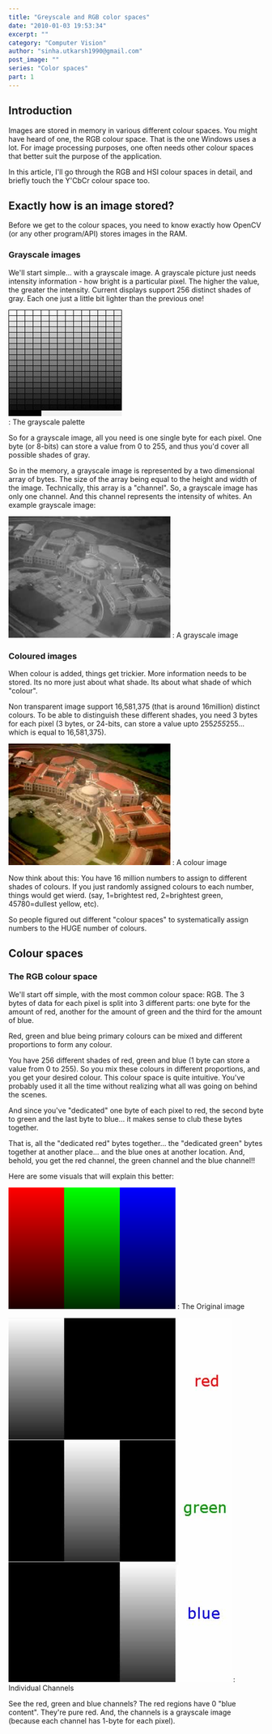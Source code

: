 ```yaml
---
title: "Greyscale and RGB color spaces"
date: "2010-01-03 19:53:34"
excerpt: ""
category: "Computer Vision"
author: "sinha.utkarsh1990@gmail.com"
post_image: ""
series: "Color spaces"
part: 1
---
```



## Introduction

Images are stored in memory in various different colour spaces. You might have heard of one, the RGB colour space. That is the one Windows uses a lot. For image processing purposes, one often needs other colour spaces that better suit the purpose of the application.

In this article, I'll go through the RGB and HSI colour spaces in detail, and briefly touch the Y'CbCr colour space too.

## Exactly how is an image stored?

Before we get to the colour spaces, you need to know exactly how OpenCV (or any other program/API) stores images in the RAM.

### Grayscale images

We'll start simple... with a grayscale image. A grayscale picture just needs intensity information - how bright is a particular pixel. The higher the value, the greater the intensity. Current displays support 256 distinct shades of gray. Each one just a little bit lighter than the previous one!

![The grayscale palette](/static/img/tut/grayscale.jpg)  
: The grayscale palette

So for a grayscale image, all you need is one single byte for each pixel. One byte (or 8-bits) can store a value from 0 to 255, and thus you'd cover all possible shades of gray.

So in the memory, a grayscale image is represented by a two dimensional array of bytes. The size of the array being equal to the height and width of the image. Technically, this array is a "channel". So, a grayscale image has only one channel. And this channel represents the intensity of whites. An example grayscale image:

![A grayscale image](/static/img/tut/grayscale_example.jpg)
: A grayscale image

### Coloured images

When colour is added, things get trickier. More information needs to be stored. Its no more just about what shade. Its about what shade of which "colour".

Non transparent image support 16,581,375 (that is around 16million) distinct colours. To be able to distinguish these different shades, you need 3 bytes for each pixel (3 bytes, or 24-bits, can store a value upto 255*255*255... which is equal to 16,581,375).

![A color image](/static/img/tut/colour_example.jpg)
: A colour image

Now think about this: You have 16 million numbers to assign to different shades of colours. If you just randomly assigned colours to each number, things would get wierd. (say, 1=brightest red, 2=brightest green, 45780=dullest yellow, etc).

So people figured out different "colour spaces" to systematically assign numbers to the HUGE number of colours.

## Colour spaces

### The RGB colour space

We'll start off simple, with the most common colour space: RGB. The 3 bytes of data for each pixel is split into 3 different parts: one byte for the amount of red, another for the amount of green and the third for the amount of blue.

Red, green and blue being primary colours can be mixed and different proportions to form any colour.

You have 256 different shades of red, green and blue (1 byte can store a value from 0 to 255). So you mix these colours in different proportions, and you get your desired colour. This colour space is quite intuitive. You've probably used it all the time without realizing what all was going on behind the scenes.

And since you've "dedicated" one byte of each pixel to red, the second byte to green and the last byte to blue... it makes sense to club these bytes together.

That is, all the "dedicated red" bytes together... the "dedicated green" bytes together at another place... and the blue ones at another location. And, behold, you get the red channel, the green channel and the blue channel!!

Here are some visuals that will explain this better:

![Color Spaces](/static/img/tut/colorspace_example.png)
: The Original image

![The RGB Channels](/static/img/tut/rgb_channels.jpg)
: Individual Channels

See the red, green and blue channels? The red regions have 0 "blue content". They're pure red. And, the channels is a grayscale image (because each channel has 1-byte for each pixel).
